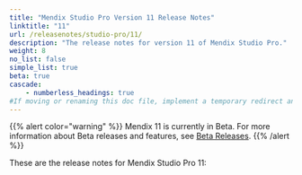 ```yaml
---
title: "Mendix Studio Pro Version 11 Release Notes"
linktitle: "11"
url: /releasenotes/studio-pro/11/
description: "The release notes for version 11 of Mendix Studio Pro."
weight: 8
no_list: false
simple_list: true
beta: true
cascade:
    - numberless_headings: true
#If moving or renaming this doc file, implement a temporary redirect and let the respective team know they should update the URL in the product. See Mapping to Products for more details.
---
```


{{% alert color="warning" %}}
Mendix 11 is currently in Beta. For more information about Beta releases and features, see [Beta Releases](/releasenotes/beta-features/).
{{% /alert %}}

These are the release notes for Mendix Studio Pro 11:
